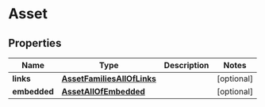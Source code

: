 

# Asset


## Properties

| Name | Type | Description | Notes |
|------------ | ------------- | ------------- | -------------|
|**links** | [**AssetFamiliesAllOfLinks**](AssetFamiliesAllOfLinks.md) |  |  [optional] |
|**embedded** | [**AssetAllOfEmbedded**](AssetAllOfEmbedded.md) |  |  [optional] |



